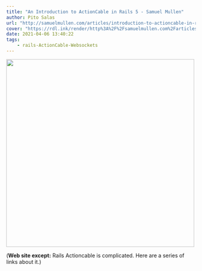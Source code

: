 ```yaml
---
title: "An Introduction to ActionCable in Rails 5 - Samuel Mullen"
author: Pito Salas
url: "http://samuelmullen.com/articles/introduction-to-actioncable-in-rails-5" 
cover: "https://rdl.ink/render/http%3A%2F%2Fsamuelmullen.com%2Farticles%2Fintroduction-to-actioncable-in-rails-5" 
date: 2021-04-06 13:40:22
tags:
    - rails-ActionCable-Websockets
---
```

<img src=https://rdl.ink/render/http%3A%2F%2Fsamuelmullen.com%2Farticles%2Fintroduction-to-actioncable-in-rails-5 width="500">



(**Web site except:** Rails Actioncable is complicated. Here are a series of links about it.) 
